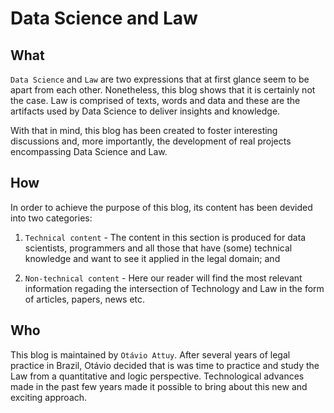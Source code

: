 # Data Science and Law

## What

```Data Science``` and ```Law``` are two expressions that at first glance seem to be apart from each other. Nonetheless, this blog shows that it is certainly not the case. Law is comprised of texts, words and data and these are the artifacts used by Data Science to deliver insights and knowledge.

With that in mind, this blog has been created to foster interesting discussions and, more importantly, the development of real projects encompassing Data Science and Law.

## How

In order to achieve the purpose of this blog, its content has been devided into two categories:

1. ``Technical content`` - The content in this section is produced for data scientists, programmers and all those that have (some) technical knowledge and want to see it applied in the legal domain; and

1. ``Non-technical content`` - Here our reader will find the most relevant information regading the intersection of Technology and Law in the form of articles, papers, news etc.

## Who

This blog is maintained by ``Otávio Attuy``. After several years of legal practice in Brazil, Otávio decided that is was time to practice and study the Law from a quantitative and logic perspective. Technological advances made in the past few years made it possible to bring about this new and exciting approach.